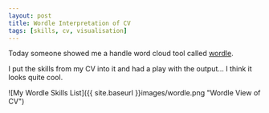 ```yaml
---
layout: post
title: Wordle Interpretation of CV
tags: [skills, cv, visualisation]
---
```


Today someone showed me a handle word cloud tool called [wordle](http://www.wordle.net/create).

I put the skills from my CV into it and had a play with the output... I think it looks quite cool.

![My Wordle Skills List]({{ site.baseurl }}images/wordle.png "Wordle View of CV")
